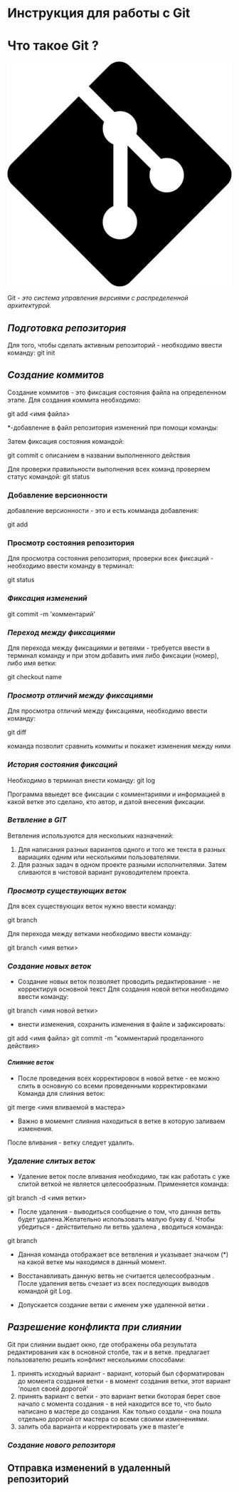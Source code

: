 # **Инструкция для работы с Git** 

# Что такое Git ?

![логотип](git_logo.jpg)

Git - *это система управления версиями с распределенной архитектурой.*

## ***Подготовка репозитория***

Для того, чтобы сделать активным репозиторий - необходимо ввести команду:
git init
## ***Создание коммитов***
Создание коммитов - это фиксация состояния файла на определенном этапе. Для создания коммита необходимо:

git add <имя файла>
    
  

*-добавление в файл репозитория изменений при помощи команды:


Затем фиксация состояния командой:

git commit с описанием в названии выполненного действия

Для проверки правильности выполнения всех команд проверяем статус командой: 
git status
### **Добавление версионности**
добавление версионности - это и есть комманда добавления:

git add


### **Просмотр состояния репозитория**
Для просмотра состояния репозитория, проверки всех фиксаций - необходимо ввести команду в терминал: 

git status

### ***Фиксация изменений***

git commit -m 'комментарий' 

### ***Переход между фиксациями***
Для перехода между фиксациями и ветвями - требуется ввести в терминал команду и при этом добавить имя либо фиксации (номер), либо имя ветки:

git checkout name 


### ***Просмотр отличий между фиксациями***
Для просмотра отличий между фиксациями, необходимо ввести команду:

git diff

команда позволит сравнить коммиты и покажет изменения между ними


### ***История состояния фиксаций***
Необходимо в терминал внести команду:
git log

Программа ввыедет все фиксации с комментариями и информацией в какой ветке это сделано, кто автор, и датой внесения фиксации.


### ***Ветвление в GIT***
Ветвления используются  для нескольких назначений:

1. Для написания разных вариантов одного и того же текста в разных вариациях одним или несколькими пользователями.
2. Для разных задач в одном проекте разными исполнителями. Затем сливаются в чистовой вариант руководителем проекта.


### ***Просмотр существующих веток***

Для всех существующих веток нужно ввести команду:

git branch

Для перехода между ветками необходимо ввести команду:

git branch <имя ветки>

### ***Создание новых веток***

* Создание новых веток позволяет проводить редактирование - не корректируя основной текст
Для создания новой ветки необходимо ввести команду:

git branch <имя новой ветки>
* внести изменения, сохранить изменения в файле и зафиксировать:

git add <имя файла>
git commit -m "комментарий проделанного действия>



#### ***Слияние веток***
* После проведения всех корректировок в новой ветке - ее можно слить в основную со всеми проведенными корректировками
 Команда для слияния веток:


 git merge <имя вливаемой в мастера>



 * Важно в момемнт слияния находиться в ветке в которую заливаем изменения.

После вливания - ветку следует удалить.

### ***Удаление слитых веток***
*  Удаление веток после вливания необходимо, так как работать с уже слитой веткой не является целесообразным. Применяется команда:

git branch -d <имя ветки>

* После удаления - выводиться сообщение о том, что данная ветвь будет удалена.Желательно использовать малую букву d.
Чтобы убедиться - действительно ли ветвь удалена
, вводиться команда:

git branch

* Данная команда отображает все ветвления и указывает значком                                                  (*)
на какой ветке мы находимся в данный момент.

* Восстанавливать данную ветвь не считается целесообразным
. После удаления ветвь счезает из всех последующих выводов командой git  Log.

* Допускается создание ветви с именем уже удаленной ветки
.





## *Разрешение конфликта при слиянии*

Git при слиянии выдает окно, где отображены оба результата редактирования как в основной столбе, так и  в ветке.
предлагает пользователю решить конфликт несколькими способами:
1. принять исходный вариант - вариант, который был сформатирован до момента создания ветки - в момент создания ветки, этот вариант 'пошел своей дорогой'
2. принять вариант с ветки - это вариант ветки
бкоторая берет свое начало с момента создания - в ней находится все то, что было написано в мастере до создания. Как только создали - она пошла отдельно дорогой от мастера со всеми своими изменениями.
3. залить оба варианта и корректировать уже в master'e


### ***Создание нового репозиторя***

## **Отправка изменений в удаленный репозиторий**
